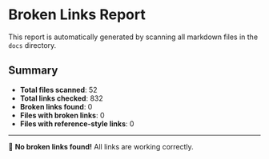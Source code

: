 # Broken Links Report

This report is automatically generated by scanning all markdown files in the `docs` directory.

## Summary

- **Total files scanned**: 52
- **Total links checked**: 832
- **Broken links found**: 0
- **Files with broken links**: 0
- **Files with reference-style links**: 0

---

🎉 **No broken links found!** All links are working correctly.

